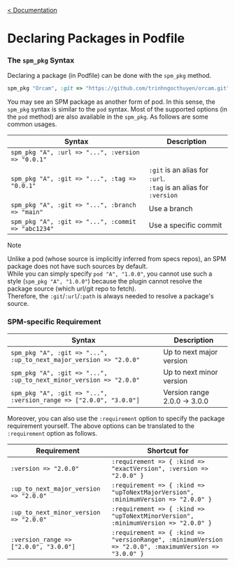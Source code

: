 [< Documentation](README.md)

# Declaring Packages in Podfile

### The `spm_pkg` Syntax

Declaring a package (in Podfile) can be done with the `spm_pkg` method.
```rb
spm_pkg "Orcam", :git => "https://github.com/trinhngocthuyen/orcam.git", :tag => "0.0.1"
```

You may see an SPM package as another form of pod. In this sense, the `spm_pkg` syntax is similar to the `pod` syntax. Most of the supported options (in the `pod` method) are also available in the `spm_pkg`. As follows are some common usages.

| Syntax | Description |
| ------ | ----------- |
| `spm_pkg "A", :url => "...", :version => "0.0.1"` | |
| `spm_pkg "A", :git => "...", :tag => "0.0.1"` | `:git` is an alias for `:url`.<br>`:tag` is an alias for `:version` |
| `spm_pkg "A", :git => "...", :branch => "main"` | Use a branch |
| `spm_pkg "A", :git => "...", :commit => "abc1234"` | Use a specific commit |

> [!NOTE]
> Unlike a pod (whose source is implicitly inferred from specs repos), an SPM package does not have such sources by default.\
> While you can simply specify `pod "A", "1.0.0"`, you cannot use such a style (`spm_pkg "A", "1.0.0"`) because the plugin cannot resolve the package source (which url/git repo to fetch).\
> Therefore, the `:git`/`:url`/`:path` is always needed to resolve a package's source.

### SPM-specific Requirement

| Syntax | Description |
| ------ | ----------- |
| `spm_pkg "A", :git => "...", :up_to_next_major_version => "2.0.0"` | Up to next major version |
| `spm_pkg "A", :git => "...", :up_to_next_minor_version => "2.0.0"` | Up to next minor version |
| `spm_pkg "A", :git => "...", :version_range => ["2.0.0", "3.0.0"]` | Version range 2.0.0 -> 3.0.0 |

Moreover, you can also use the `:requirement` option to specify the package requirement yourself. The above options can be translated to the `:requirement` option as follows.

| Requirement | Shortcut for |
| ----------- | ------------ |
| `:version => "2.0.0"` | `:requirement => { :kind => "exactVersion", :version => "2.0.0" }` |
| `:up_to_next_major_version => "2.0.0"` | `:requirement => { :kind => "upToNextMajorVersion", :minimumVersion => "2.0.0" }` |
| `:up_to_next_minor_version => "2.0.0"` | `:requirement => { :kind => "upToNextMinorVersion", :minimumVersion => "2.0.0" }` |
| `:version_range => ["2.0.0", "3.0.0"]` | `:requirement => { :kind => "versionRange", :minimumVersion => "2.0.0", :maximumVersion => "3.0.0" }` |

